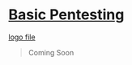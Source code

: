 # [Basic Pentesting](https://tryhackme.com/room/basicpentestingjt)

[logo file](https://github.com/fy0d-0r/thm-writeups/basic-pentesting/images/logo.png)
> Coming Soon

